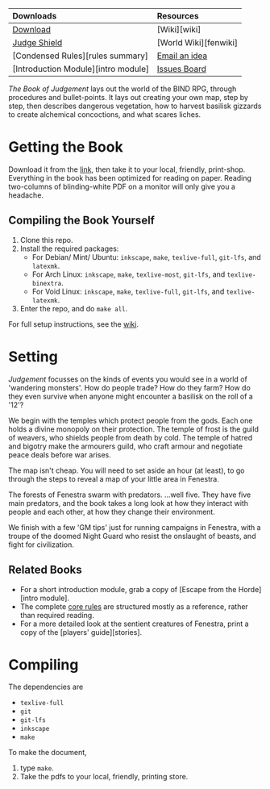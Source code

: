 |             Downloads                |         Resources             |
|:-------------------------------------|:------------------------------|
| [Download][download]                 | [Wiki][wiki]                  | 
| [Judge Shield][shield]               | [World Wiki][fenwiki]         |
| [Condensed Rules][rules summary]     | [Email an idea][issues email] |
| [Introduction Module][intro module]  | [Issues Board][board]         |

*The Book of Judgement* lays out the world of the BIND RPG, through procedures and bullet-points.
It lays out creating your own map, step by step, then describes dangerous vegetation, how to harvest basilisk gizzards to create alchemical concoctions, and what scares liches.

# Getting the Book

Download it from the [link][download], then take it to your local, friendly, print-shop.
Everything in the book has been optimized for reading on paper.
Reading two-columns of blinding-white PDF on a monitor will only give you a headache.

## Compiling the Book Yourself

1. Clone this repo.
1. Install the required packages:
    * For Debian/ Mint/ Ubuntu: `inkscape`, `make`, `texlive-full`, `git-lfs`, and `latexmk`.
    * For Arch Linux: `inkscape`, `make`, `texlive-most`, `git-lfs`, and `texlive-binextra`.
    * For Void Linux: `inkscape`, `make`, `texlive-full`, `git-lfs`, and `texlive-latexmk`.
1. Enter the repo, and do `make all`.

For full setup instructions, see the [wiki](https://gitlab.com/bindrpg/core/-/wikis/dev/startup).

# Setting

*Judgement* focusses on the kinds of events you would see in a world of 'wandering monsters'.
How do people trade?
How do they farm?
How do they even survive when anyone might encounter a basilisk on the roll of a '12'?

We begin with the temples which protect people from the gods.
Each one holds a divine monopoly on their protection.
The temple of frost is the guild of weavers, who shields people from death by cold.
The temple of hatred and bigotry make the armourers guild, who craft armour and negotiate peace deals before war arises.

The map isn't cheap.
You will need to set aside an hour (at least), to go through the steps to reveal a map of your little area in Fenestra.

The forests of Fenestra swarm with predators.
...well five.
They have five main predators, and the book takes a long look at how they interact with people and each other, at how they change their environment.

We finish with a few 'GM tips' just for running campaigns in Fenestra, with a troupe of the doomed Night Guard who resist the onslaught of beasts, and fight for civilization.

## Related Books

- For a short introduction module, grab a copy of [Escape from the Horde][intro module].
- The complete [core rules][core download] are structured mostly as a reference, rather than required reading.
- For a more detailed look at the sentient creatures of Fenestra, print a copy of the [players' guide][stories].

# Compiling

The dependencies are

- `texlive-full`
- `git`
- `git-lfs`
- `inkscape`
- `make`

To make the document,

1. type `make`.
2. Take the pdfs to your local, friendly, printing store.

[core download]: https://gitlab.com/bindrpg/metabind/-/jobs/artifacts/master/raw/complete/core.pdf?job=build
[download]: https://gitlab.com/bindrpg/metabind/-/jobs/artifacts/master/raw/complete/judgement.pdf?job=build
[issues email]: mailto:contact-project+bindrpg-judgement-47918887-issue-@incoming.gitlab.com
[board]: https://gitlab.com/bindrpg/judgement/-/issues
[shield]: https://gitlab.com/bindrpg/metabind/-/jobs/artifacts/master/raw/complete/shield.pdf?job=build
